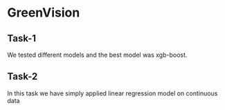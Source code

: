 # GreenVision

## Task-1
We tested different models and the best model was xgb-boost.

## Task-2
In this task we have simply applied linear regression model on continuous data
